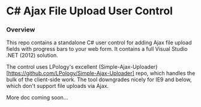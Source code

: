 
# C# Ajax File Upload User Control

### Overview
 
This repo contains a standalone C# user control for adding Ajax file upload fields with progress bars to your web form. It contains 
a full Visual Studio .NET (2012) solution.

The control uses  LPology's excellent (Simple-Ajax-Uploader)[https://github.com/LPology/Simple-Ajax-Uploader] repo, which handles the bulk of the 
client-side work. The tool downgrades nicely for IE9 and below, which don't support file uploads via Ajax. 

More doc coming soon...


<!--

### Browser compatibility


### Demo 

Options:
- user control allows customization of 
- 

### Things you'll want to customize

###License 

MIT.

-->